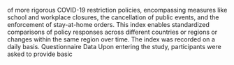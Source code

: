 of
more
rigorous
COVID-19
restriction
policies,
encompassing
measures
like
school
and
workplace
closures,
the
cancellation
of
public
events,
and
the
enforcement
of
stay-at-home
orders.
This
index
enables
standardized
comparisons
of
policy
responses
across
different
countries
or
regions
or
changes
within
the
same
region
over
time.
The
index
was
recorded
on
a
daily
basis.
Questionnaire
Data
Upon
entering
the
study,
participants
were
asked
to
provide
basic
